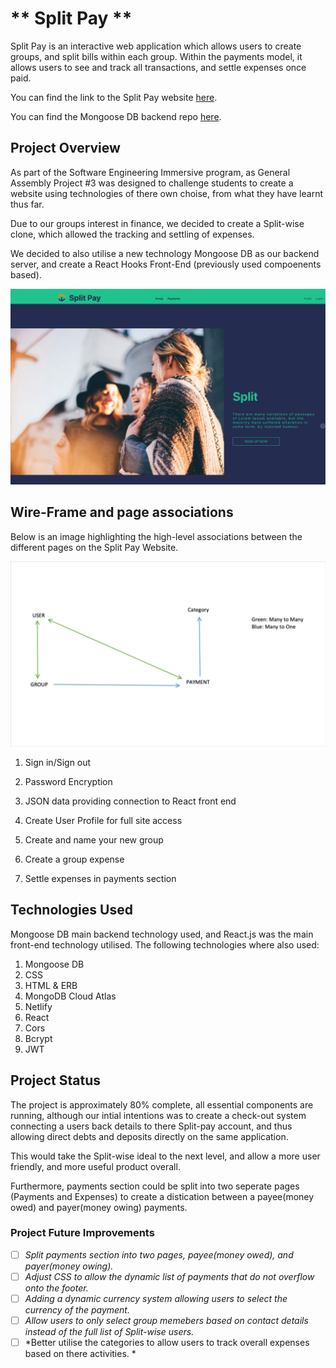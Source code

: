 # ** Split Pay **


<p> Split Pay  is an interactive web application which allows users to create groups, and split bills within each group. Within the payments model, it allows users to see and track all transactions, and settle expenses once paid.</p>


You can find the link to the Split Pay website [here](https://split-pay.netlify.app/). 

You can find the Mongoose DB backend repo [here](https://github.com/mdak2806/split-pay-express-backend).

## Project Overview
As part of the Software Engineering Immersive program, as General Assembly Project #3 was designed to challenge students to create a website using technologies of there own choise, from what they have learnt thus far. 

Due to our groups interest in finance, we decided to create a Split-wise clone, which allowed the tracking and settling of expenses. 

We decided to also utilise a new technology Mongoose DB as our backend server, and create a React Hooks Front-End (previously used compoenents based). 

![Split Pay Home Page Interface](/build/Split%20Pay%20App.jpg)


## Wire-Frame and page associations

Below is an image highlighting the high-level associations between the different pages on the Split Pay Website.

![Split Pay Associations](/build/Split-pay-wireframe.jpg)

1. Sign in/Sign out

2. Password Encryption

3. JSON data providing connection to React front end

4. Create User Profile for full site access

5. Create and name your new group

6. Create a group expense

7. Settle expenses in payments section


## Technologies Used ##

Mongoose DB main backend technology used, and React.js was the main front-end technology utilised. The following technologies where also used:

1. Mongoose DB
2. CSS 
3. HTML & ERB
4. MongoDB Cloud Atlas
5. Netlify
6. React
7. Cors
8. Bcrypt
9. JWT


## Project Status

The project is approximately 80% complete, all essential components are running, although our intial intentions was to create a check-out system connecting a users back details to there Split-pay account, and thus allowing direct debts and deposits directly on the same application. 

This would take the Split-wise ideal to the next level, and allow a more user friendly, and more useful product overall. 

Furthermore, payments section could be split into two seperate pages (Payments and Expenses) to create a distication between a payee(money owed) and payer(money owing) payments. 


### Project Future Improvements 

- [ ] *Split payments section into two pages, payee(money owed), and payer(money owing).*
- [ ] *Adjust CSS to allow the dynamic list of payments that do not overflow onto the footer.* 
- [ ] *Adding a dynamic currency system allowing users to select the currency of the payment.*
- [ ] *Allow users to only select group memebers based on contact details instead of the full list of Split-wise users.* 
- [ ] *Better utilise the categories to allow users to track overall expenses based on there activities. * 
